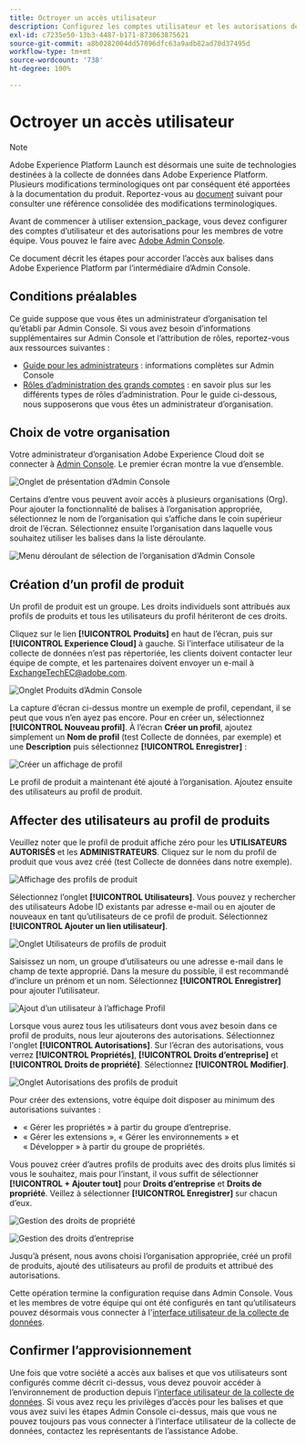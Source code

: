 ```yaml
---
title: Octroyer un accès utilisateur
description: Configurez les comptes utilisateur et les autorisations de balises des membres de votre équipe dans Adobe Experience Platform.
exl-id: c7235e50-13b3-4487-b171-873063875621
source-git-commit: a8b0282004dd57096dfc63a9adb82ad70d37495d
workflow-type: tm+mt
source-wordcount: '738'
ht-degree: 100%

---
```


# Octroyer un accès utilisateur

>[!NOTE]
>
>Adobe Experience Platform Launch est désormais une suite de technologies destinées à la collecte de données dans Adobe Experience Platform. Plusieurs modifications terminologiques ont par conséquent été apportées à la documentation du produit. Reportez-vous au [document](../../term-updates.md) suivant pour consulter une référence consolidée des modifications terminologiques.

Avant de commencer à utiliser extension_package, vous devez configurer des comptes d’utilisateur et des autorisations pour les membres de votre équipe. Vous pouvez le faire avec [Adobe Admin Console](https://adminconsole.adobe.com/).

Ce document décrit les étapes pour accorder l’accès aux balises dans Adobe Experience Platform par l’intermédiaire d’Admin Console.

## Conditions préalables

Ce guide suppose que vous êtes un administrateur d’organisation tel qu’établi par Admin Console. Si vous avez besoin d’informations supplémentaires sur Admin Console et l’attribution de rôles, reportez-vous aux ressources suivantes :

* [Guide pour les administrateurs](https://helpx.adobe.com/fr/enterprise/administering/user-guide.html?topic=/enterprise/administering/morehelp/introduction.ug.js) : informations complètes sur Admin Console
* [Rôles d’administration des grands comptes](https://helpx.adobe.com/fr/enterprise/using/admin-roles.html) : en savoir plus sur les différents types de rôles d’administration. Pour le guide ci-dessous, nous supposerons que vous êtes un administrateur d’organisation.

## Choix de votre organisation

Votre administrateur d’organisation Adobe Experience Cloud doit se connecter à [Admin Console](https://adminconsole.adobe.com/). Le premier écran montre la vue d’ensemble.

![Onglet de présentation d’Admin Console](../images/getting-started/admin-console-overview.png)

Certains d’entre vous peuvent avoir accès à plusieurs organisations (Org). Pour ajouter la fonctionnalité de balises à l’organisation appropriée, sélectionnez le nom de l’organisation qui s’affiche dans le coin supérieur droit de l’écran. Sélectionnez ensuite l’organisation dans laquelle vous souhaitez utiliser les balises dans la liste déroulante.

![Menu déroulant de sélection de l’organisation d’Admin Console](../images/getting-started/admin-console-choose-org.png)

## Création d’un profil de produit

Un profil de produit est un groupe. Les droits individuels sont attribués aux profils de produits et tous les utilisateurs du profil hériteront de ces droits.

Cliquez sur le lien **[!UICONTROL Produits]** en haut de l’écran, puis sur **[!UICONTROL Experience Cloud]** à gauche. Si lʼinterface utilisateur de la collecte de données nʼest pas répertoriée, les clients doivent contacter leur équipe de compte, et les partenaires doivent envoyer un e-mail à <ExchangeTechEC@adobe.com>.

![Onglet Produits d’Admin Console](../images/getting-started/admin-console-products-launch.png)

La capture d’écran ci-dessus montre un exemple de profil, cependant, il se peut que vous n’en ayez pas encore. Pour en créer un, sélectionnez **[!UICONTROL Nouveau profil]**. À l’écran **Créer un profil**, ajoutez simplement un **Nom de profil** (test Collecte de données, par exemple) et une **Description** puis sélectionnez **[!UICONTROL Enregistrer]** :

![Créer un affichage de profil](../images/getting-started/admin-console-create-a-new-profile.png)

Le profil de produit a maintenant été ajouté à l’organisation. Ajoutez ensuite des utilisateurs au profil de produit.

## Affecter des utilisateurs au profil de produits

Veuillez noter que le profil de produit affiche zéro pour les **UTILISATEURS AUTORISÉS** et les **ADMINISTRATEURS**. Cliquez sur le nom du profil de produit que vous avez créé (test Collecte de données dans notre exemple).

![Affichage des profils de produit](../images/getting-started/admin-console-profiles-add-user.png)

Sélectionnez l’onglet **[!UICONTROL Utilisateurs]**. Vous pouvez y rechercher des utilisateurs Adobe ID existants par adresse e-mail ou en ajouter de nouveaux en tant qu’utilisateurs de ce profil de produit. Sélectionnez **[!UICONTROL Ajouter un lien utilisateur]**.

![Onglet Utilisateurs de profils de produit](../images/getting-started/admin-console-add-launch-user.png)

Saisissez un nom, un groupe d’utilisateurs ou une adresse e-mail dans le champ de texte approprié. Dans la mesure du possible, il est recommandé d’inclure un prénom et un nom. Sélectionnez **[!UICONTROL Enregistrer]** pour ajouter l’utilisateur.

![Ajout d’un utilisateur à l’affichage Profil](../images/getting-started/admin-console-add-user.png)

Lorsque vous aurez tous les utilisateurs dont vous avez besoin dans ce profil de produits, nous leur ajouterons des autorisations. Sélectionnez l&#39;onglet **[!UICONTROL Autorisations]**. Sur l’écran des autorisations, vous verrez **[!UICONTROL Propriétés]**, **[!UICONTROL Droits d’entreprise]** et **[!UICONTROL Droits de propriété]**. Sélectionnez **[!UICONTROL Modifier]**.

![Onglet Autorisations des profils de produit](../images/getting-started/admin-console-profile-permissions.png)

Pour créer des extensions, votre équipe doit disposer au minimum des autorisations suivantes :

* « Gérer les propriétés » à partir du groupe d’entreprise.
* « Gérer les extensions », « Gérer les environnements » et « Développer » à partir du groupe de propriétés.

Vous pouvez créer d’autres profils de produits avec des droits plus limités si vous le souhaitez, mais pour l’instant, il vous suffit de sélectionner **[!UICONTROL + Ajouter tout]** pour **Droits d’entreprise** et **Droits de propriété**. Veillez à sélectionner **[!UICONTROL Enregistrer]** sur chacun d’eux.

![Gestion des droits de propriété](../images/getting-started/admin-console-add-all-property-rights.png)

![Gestion des droits d’entreprise](../images/getting-started/admin-console-add-all-company-rights.png)

Jusqu’à présent, nous avons choisi l’organisation appropriée, créé un profil de produits, ajouté des utilisateurs au profil de produits et attribué des autorisations.

Cette opération termine la configuration requise dans Admin Console. Vous et les membres de votre équipe qui ont été configurés en tant qu’utilisateurs pouvez désormais vous connecter à l&#39;[interface utilisateur de la collecte de données](https://launch.adobe.com/).

## Confirmer l’approvisionnement

Une fois que votre société a accès aux balises et que vos utilisateurs sont configurés comme décrit ci-dessus, vous devez pouvoir accéder à l’environnement de production depuis l’[interface utilisateur de la collecte de données](https://launch.adobe.com/). Si vous avez reçu les privilèges d’accès pour les balises et que vous avez suivi les étapes Admin Console ci-dessus, mais que vous ne pouvez toujours pas vous connecter à l’interface utilisateur de la collecte de données, contactez les représentants de l’assistance Adobe.
